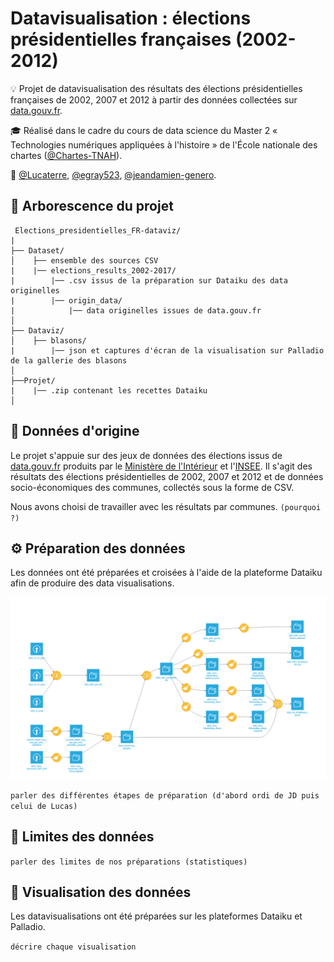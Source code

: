 # Datavisualisation : élections présidentielles françaises (2002-2012)

:bulb: Projet de datavisualisation des résultats des élections présidentielles françaises de 2002, 2007 et 2012 à partir des données collectées sur [data.gouv.fr](https://www.data.gouv.fr/fr/).

:mortar_board: Réalisé dans le cadre du cours de data science du Master 2 « Technologies numériques appliquées à l'histoire » de l'École nationale des chartes ([@Chartes-TNAH](https://github.com/Chartes-TNAH)).

:bust_in_silhouette: [@Lucaterre](https://github.com/Lucaterre), [@egray523](https://github.com/egray523), [@jeandamien-genero](https://github.com/jeandamien-genero).

## :open_file_folder: Arborescence du projet

```
 Elections_presidentielles_FR-dataviz/
|
├── Dataset/
│    ├── ensemble des sources CSV
|    |── elections_results_2002-2017/
|        |── .csv issus de la préparation sur Dataiku des data originelles
|        |── origin_data/
|            |── data originelles issues de data.gouv.fr
│   
├── Dataviz/
│    ├── blasons/
|        |── json et captures d'écran de la visualisation sur Palladio de la gallerie des blasons
│ 
├──Projet/
|    |── .zip contenant les recettes Dataiku
│
```
## :scroll: Données d'origine

Le projet s'appuie sur des jeux de données des élections issus de [data.gouv.fr](https://www.data.gouv.fr/fr/) produits par le  [Ministère de l'Intérieur](https://www.data.gouv.fr/fr/posts/les-donnees-des-elections) et l'[INSEE](https://www.data.gouv.fr/fr/datasets/data-insee-sur-les-communes/). Il s'agit des résultats des élections présidentielles de 2002, 2007 et 2012 et de données socio-économiques des communes, collectés sous la forme de CSV.

Nous avons choisi de travailler avec les résultats par communes. ```(pourquoi ?)```

## :gear: Préparation des données

Les données ont été préparées et croisées à l'aide de la plateforme Dataiku afin de produire des data visualisations.

![](./Flow_dataiku_elections_2002-2012.png)

```parler des différentes étapes de préparation (d'abord ordi de JD puis celui de Lucas)```

## :memo: Limites des données

```parler des limites de nos préparations (statistiques)```

## :art: Visualisation des données

Les datavisualisations ont été préparées sur les plateformes Dataiku et Palladio.

```décrire chaque visualisation```

